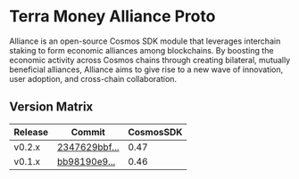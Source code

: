 # Terra Money Alliance Proto

Alliance is an open-source Cosmos SDK module that leverages interchain staking to form economic alliances among blockchains. By boosting the economic activity across Cosmos chains through creating bilateral, mutually beneficial alliances, Alliance aims to give rise to a new wave of innovation, user adoption, and cross-chain collaboration.


## Version Matrix

| Release | Commit         | CosmosSDK |
|---------|----------------|-----------|
| v0.2.x  | [2347629bbf...](https://buf.build/terra-money/alliance/docs/2347629bbf524993b0b9b242b8e1a8ce) | 0.47      |
| v0.1.x  | [bb98190e9...](https://buf.build/terra-money/alliance/docs/bb98190e913b4a77b0eb0c74998934e0) | 0.46      |